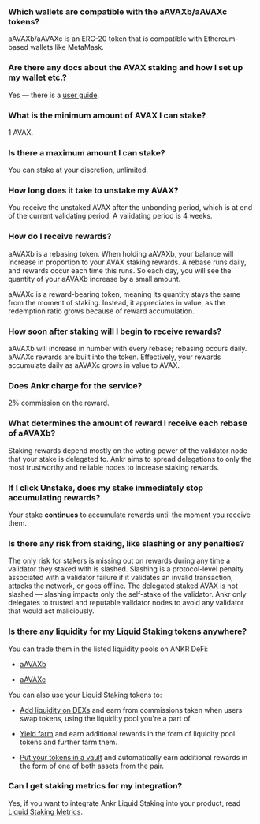 ### Which wallets are compatible with the aAVAXb/aAVAXc tokens?

aAVAXb/aAVAXc is an ERC-20 token that is compatible with Ethereum-based wallets like MetaMask.

### Are there any docs about the AVAX staking and how I set up my wallet etc.?

Yes — there is a [user guide](https://www.ankr.com/docs/staking/liquid-staking/avax/stake/).

### What is the minimum amount of AVAX I can stake?

1 AVAX.

###  Is there a maximum amount I can stake?

You can stake at your discretion, unlimited.

### How long does it take to unstake my AVAX?

You receive the unstaked AVAX after the unbonding period, which is at end of the current validating period. A validating period is 4 weeks.

### How do I receive rewards?

aAVAXb is a rebasing token. When holding aAVAXb, your balance will increase in proportion to your AVAX staking rewards. A rebase runs daily, and rewards occur each time this runs. So each day, you will see the quantity of your aAVAXb increase by a small amount.  

  

aAVAXc is a reward-bearing token, meaning its quantity stays the same from the moment of staking. Instead, it appreciates in value, as the redemption ratio grows because of reward accumulation.

### How soon after staking will I begin to receive rewards?

aAVAXb will increase in number with every rebase; rebasing occurs daily. aAVAXc rewards are built into the token. Effectively, your rewards accumulate daily as aAVAXc grows in value to AVAX.

### Does Ankr charge for the service?

2% commission on the reward.

### What determines the amount of reward I receive each rebase of aAVAXb?

Staking rewards depend mostly on the voting power of the validator node that your stake is delegated to. Ankr aims to spread delegations to only the most trustworthy and reliable nodes to increase staking rewards.

### If I click Unstake, does my stake immediately stop accumulating rewards?

Your stake **continues** to accumulate rewards until the moment you receive them.

### Is there any risk from staking, like slashing or any penalties?

The only risk for stakers is missing out on rewards during any time a validator they staked with is slashed. Slashing is a protocol-level penalty associated with a validator failure if it validates an invalid transaction, attacks the network, or goes offline. The delegated staked AVAX is not slashed — slashing impacts only the self-stake of the validator. Ankr only delegates to trusted and reputable validator nodes to avoid any validator that would act maliciously.

### Is there any liquidity for my Liquid Staking tokens anywhere?

You can trade them in the listed liquidity pools on ANKR DeFi:

* [aAVAXb](https://www.ankr.com/staking/defi/?assets=aAVAXb)

* [aAVAXc](https://www.ankr.com/staking/defi/?assets=aAVAXc)

You can also use your Liquid Staking tokens to:

* [Add liquidity on DEXs](https://www.ankr.com/docs/staking/defi/liquidity-pools/) and earn from commissions taken when users swap tokens, using the liquidity pool you're a part of.

* [Yield farm](https://www.ankr.com/docs/staking/defi/yield-farming/) and earn additional rewards in the form of liquidity pool tokens and further farm them.

* [Put your tokens in a vault](https://www.ankr.com/docs/staking/defi/vaults/) and automatically earn additional rewards in the form of one of both assets from the pair.

### Can I get staking metrics for my integration?

Yes, if you want to integrate Ankr Liquid Staking into your product, read [Liquid Staking Metrics](https://www.ankr.com/docs/staking/for-integrators/restful-api/staking-metrics/).
